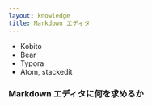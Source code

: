 ```yaml
---
layout: knowledge
title: Markdown エディタ
---
```


* Kobito
* Bear
* Typora
* Atom, stackedit



### Markdown エディタに何を求めるか

